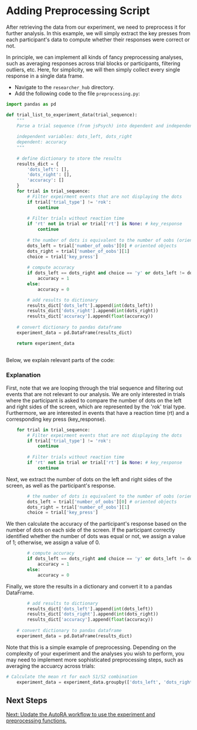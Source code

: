 # Adding Preprocessing Script

After retrieving the data from our experiment, we need to preprocess it for further analysis. In this example, we will simply extract the key presses from each participant's data to compute whether their responses were correct or not. 

In principle, we can implement all kinds of fancy preprocessing analyses, such as averaging responses across trial blocks or participants, filtering outliers, etc. Here, for simplicity, we will then simply collect every single response in a single data frame. 

- Navigate to the ``researcher_hub`` directory.
- Add the following code to the file ``preprocessing.py``:

```python
import pandas as pd

def trial_list_to_experiment_data(trial_sequence):
    """
    Parse a trial sequence (from jsPsych) into dependent and independent variables
    
    independent variables: dots_left, dots_right
    dependent: accuracy
    """
    
    # define dictionary to store the results
    results_dict = {
        'dots_left': [],
        'dots_right': [],
        'accuracy': []
    }
    for trial in trial_sequence:
        # Filter expeirment events that are not displaying the dots
        if trial['trial_type'] != 'rok':
            continue
            
        # Filter trials without reaction time
        if 'rt' not in trial or trial['rt'] is None: # key_response
            continue
            
        # the number of dots is equivalent to the number of oobs (oriented objects) as set in the SweetBean script
        dots_left = trial['number_of_oobs'][0] # oriented objects
        dots_right = trial['number_of_oobs'][1]
        choice = trial['key_press']
        
        # compute accuracy
        if dots_left == dots_right and choice == 'y' or dots_left != dots_right and choice == 'n':
            accuracy = 1
        else:
            accuracy = 0

        # add results to dictionary
        results_dict['dots_left'].append(int(dots_left))
        results_dict['dots_right'].append(int(dots_right))
        results_dict['accuracy'].append(float(accuracy))
    
    # convert dictionary to pandas dataframe
    experiment_data = pd.DataFrame(results_dict)

    return experiment_data
    
```

Below, we explain relevant parts of the code:

### Explanation

First, note that we are looping through the trial sequence and filtering out events that are not relevant to our analysis. We are only interested in trials where the participant is asked to compare the number of dots on the left and right sides of the screen, which are represented by the 'rok' trial type. Furthermore, we are interested in events that have a reaction time (rt) and a corresponding key press (key_response).

```python
    for trial in trial_sequence:
        # Filter expeirment events that are not displaying the dots
        if trial['trial_type'] != 'rok':
            continue
            
        # Filter trials without reaction time
        if 'rt' not in trial or trial['rt'] is None: # key_response
            continue
```

Next, we extract the number of dots on the left and right sides of the screen, as well as the participant's response. 

```python
        # the number of dots is equivalent to the number of oobs (oriented objects) as set in the SweetBean script
        dots_left = trial['number_of_oobs'][0] # oriented objects
        dots_right = trial['number_of_oobs'][1]
        choice = trial['key_press']
```

We then calculate the accuracy of the participant's response based on the number of dots on each side of the screen. If the participant correctly identified whether the number of dots was equal or not, we assign a value of 1; otherwise, we assign a value of 0.

```python
        # compute accuracy
        if dots_left == dots_right and choice == 'y' or dots_left != dots_right and choice == 'n':
            accuracy = 1
        else:
            accuracy = 0
```
Finally, we store the results in a dictionary and convert it to a pandas DataFrame.

```python
        # add results to dictionary
        results_dict['dots_left'].append(int(dots_left))
        results_dict['dots_right'].append(int(dots_right))
        results_dict['accuracy'].append(float(accuracy))
    
    # convert dictionary to pandas dataframe
    experiment_data = pd.DataFrame(results_dict)
```

Note that this is a simple example of preprocessing. Depending on the complexity of your experiment and the analyses you wish to perform, you may need to implement more sophisticated preprocessing steps, such as averaging the accuarcy across trials:

            
```python
# Calculate the mean rt for each S1/S2 combination
    experiment_data = experiment_data.groupby(['dots_left', 'dots_right']).mean().reset_index()
```

## Next Steps

[Next: Update the AutoRA workflow to use the experiment and preprocessing functions.](8-Workflow.md)


